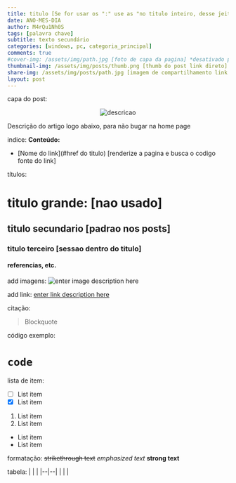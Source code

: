 ```yaml
---
title: titulo [Se for usar os ":" use as "no titulo inteiro, desse jeito"]
date: ANO-MES-DIA
author: M4rQu1Nh0S
tags: [palavra chave]
subtitle: texto secundário
categories: [windows, pc, categoria_principal]
comments: true
#cover-img: /assets/img/path.jpg [foto de capa da pagina] *desativado por hashtag #
thumbnail-img: /assets/img/posts/thumb.png [thumb do post link direto]
share-img: /assets/img/posts/path.jpg [imagem de compartilhamento link direto]
layout: post
---
```


capa do post:
<p align='center'><img alt='descricao' src="url-img"/></p>
Descrição do artigo logo abaixo, para não bugar na home page

indice:
**Conteúdo:**
- [Nome do link](#href do titulo) [renderize a pagina e busca o codigo fonte do link]

títulos:
# titulo grande: [nao usado]
## titulo secundario [padrao nos posts]
### titulo terceiro [sessao dentro do titulo]
#### referencias, etc.

add imagens:
![enter image description here](/assets/img/posts/url.png)

add link:
[enter link description here](www.link.com)

citação:
> Blockquote

código exemplo:
# ``code``

lista de item:
 - [ ] List item
 - [x] List item

 1. List item
 2. List item
 
 - List item
 - List item
 
 formatação:
 ~~strikethrough text~~
 *emphasized text*
 **strong text**
 
 tabela:
|  |  |
|--|--|
|  |  |